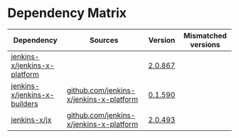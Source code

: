 # Dependency Matrix

Dependency | Sources | Version | Mismatched versions
---------- | ------- | ------- | -------------------
[jenkins-x/jenkins-x-platform](https://github.com/jenkins-x/jenkins-x-platform) |  | [2.0.867](https://github.com/jenkins-x/jenkins-x-platform/releases/tag/v2.0.867) | 
[jenkins-x/jenkins-x-builders](https://github.com/jenkins-x/jenkins-x-builders) | [github.com/jenkins-x/jenkins-x-platform](https://github.com/jenkins-x/jenkins-x-platform) | [0.1.590](https://github.com/jenkins-x/jenkins-x-builders/releases/tag/v0.1.590) | 
[jenkins-x/jx](https://github.com/jenkins-x/jx) | [github.com/jenkins-x/jenkins-x-platform](https://github.com/jenkins-x/jenkins-x-platform) | [2.0.493](https://github.com/jenkins-x/jx/releases/tag/v2.0.493) | 
